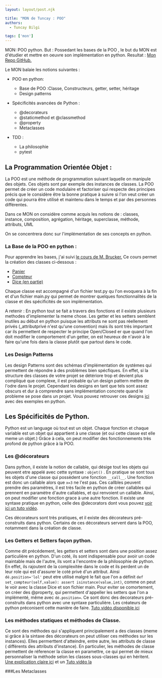 ```yaml
---
layout: layout/post.njk

title: "MON de Tuncay : POO"
authors:
  - Tuncay Bilgi

tags: ['mon']
---
```


<!-- début résumé -->
MON: POO python.
But : Possedant les bases de la POO , le but du MON est d'étudier et mettre en oeuvre son implémentation en python.
Resultat : [Mon Repo GitHub.](https://github.com/TuncayBilgi/heelo-dev/tree/main/Python/POO)
<!-- fin résumé -->
Le MON balaie les notions suivantes :

 - POO en python:
	 - Base de POO :Classe, Constructeurs, getter, setter, héritage
	 -  Design patterns
 - Spécificités avancées de Python :
	 - @decorateurs
	 - @staticmethod et @classmethod
	 - @property
	 - Metaclasses
	
 - TDD :
	 - La philosophie
	 - pytest

## La Programmation Orientée Objet :

La POO est une méthode de programmation suivant laquelle on manipule des objets.
Ces objets sont par exemple des instances de classes.
La POO permet de créer un code modulaire et factoriser qui respecte des principes précis que le considère être la bonne pratique à suivre si l'on veut créer un code qui pourra être utilisé et maintenu dans le temps et par des personnes différentes.

Dans ce MON  on considère comme acquis les notions de :
classes, instance, composition, agrégation, héritage, superclasse, méthode, attributs, UML

On se concentrera donc sur l'implémentation de ses concepts en python.

### La Base de la POO en python :

Pour apprendre les bases, j'ai suivi [le cours de M. Brucker.](https://francoisbrucker.github.io/cours_informatique/cours/algorithme-code-th%C3%A9orie/code/programmation-objet/)
Ce cours permet la création des classes ci-dessous :
 - [Panier](https://github.com/TuncayBilgi/heelo-dev/tree/main/Python/POO/Panier)
 - [Compteur](https://github.com/TuncayBilgi/heelo-dev/tree/main/Python/POO/Compteur)
 - [Dice (en partie)](https://github.com/TuncayBilgi/heelo-dev/tree/main/Python/POO/Dice)

Chaque classe est accompagné d'un fichier test.py qu l'on evoquera à la fin et d'un fichier main.py qui permet de montrer quelques fonctionnalités de la classe et des spécificités de son implémentation.

A retenir :
En python tout se fait a travers des fonctions et il existe plusieurs methodes d'implementer la meme chose.
Les getter et les setters semblent inutiles au début en python puisque les attributs ne sont pas réellement privés (_attributprivé n'est qu'une convention) mais ils sont très important car ils permettent de respecter le principe Open/Closed er que quand l'on doit modifier le comportement d'un getter, on est heureux de n'avoir à le faire qu'une fois dans la classe plutôt que partout dans le code.

### Les Design Patterns

Les design Patterns sont des schémas d'implémentation de systèmes qui permettent de répondre à des problèmes bien spécfiques.
En effet, si la structure des classes de votre projet se détériore trop et devient plus compliqué que complexe, il est probable qu'un design pattern mettre de l'odre dans le projet.
Cependant les designs en tant que tels sont assez obscurs et dur à comprendre sans implémentation concrete quand le probleme se pose dans un projet.
Vous pouvez retrouver ces designs [ici](https://refactoring.guru/design-patterns) avec des exemples en python.

## Les Spécificités de Python.

Python est un language où tout est un objet. Chaque fonction et chaque variable est un objet qui appartient à une classe (et oui cette classe est elle meme un objet.)
Grâce à cela, on peut modifier des fonctionnements très profond de python grâce à la POO.

### Les @décorateurs
Dans python, il existe la notion de callable, qui désige tout les objets qui peuvent etre appelé avec cette syntaxe : `objet()` . En pratique se sont tous les objets d'une classe qui possèdent une fonction `__call__`. Une fonction est donc un callable alors que `x=3` ne l'est pas. Ces callbles peuvent prendre des paramètres,
il est très facile en python de créer callables qui prennent en paramètre d'autre callables, et qui renvoient un callable. Ainsi, on peut modifier une fonction grace à une autre fonction. Il existe une syntaxe pratique en python, celle des @decorators dont vous pouvez [voir ici un tuto vidéo](https://www.youtube.com/watch?v=hcBhtCo07EQ&list=PL2CXLryTKuwwV4NzULvBuchMipWgOvja-&index=2&ab_channel=CoursPython).

Ces décorateurs sont très pratiques, et il existe des décorateurs pré-construits dans python. Certains de ces décorateurs servent dans la POO, notamment dans la création de classe.


### Les Getters et Setters façon python.
Comme dit précédement, les getters et setters sont dans une position assez particulière en python.
D'un coté, ils sont indispensable pour avoir un code maintable mais de l'autre, ils vont a l'encontre de la philosophie de python. En effet, ils rajoutent de la complexitée dans le code et ils perdent un de leur role qui est d'assurer le coté privé d'un attribut.
Ainsi `dé.position='lol'` peut etre utilisé malgré le fait que l'on a définit `def set_compteur(self,value): assert isinstance(value,int)`, comme on peut le voir avec la classe Dice et son fichier main.
Pour eviter se comortement, on créer des @property, qui permettent d'appeller les setters que l'on a implémenté, même avec `dé.position=`. Ce sont donc des decorateurs pré-construits dans python avec une syntaxe particulière. Les créateurs de python préconisent cette manière de faire.
[Tuto vidéo disponible ici](https://www.youtube.com/watch?v=45R-gynfbnw&list=PL2CXLryTKuwwV4NzULvBuchMipWgOvja-&index=1&ab_channel=CoursPython)

### Les méthodes statiques et méthodes de Classe.
Ce sont des méthodes qui s'appliquent principalement a des classes (meme si grâce à la sintaxe des décorateurs on peut utiliser ces méthodes sur les instances).
Elles permerttent d'atteindre, entre autre, les attributs de classe ( différents des attributs d'instance). En particulier, les méthodes de classe permettent de réferencer la classe en paramettre, ce qui permet de mieux personnaliser la méthode selon les classes sous-classes qui en héritent. 
[Une explication claire ici](https://stackoverflow.com/questions/12179271/meaning-of-classmethod-and-staticmethod-for-beginner) et un [Tuto vidéo la](https://www.youtube.com/watch?v=45R-gynfbnw&list=PL2CXLryTKuwwV4NzULvBuchMipWgOvja-&index=1&ab_channel=CoursPython)

###Les Metaclasses
